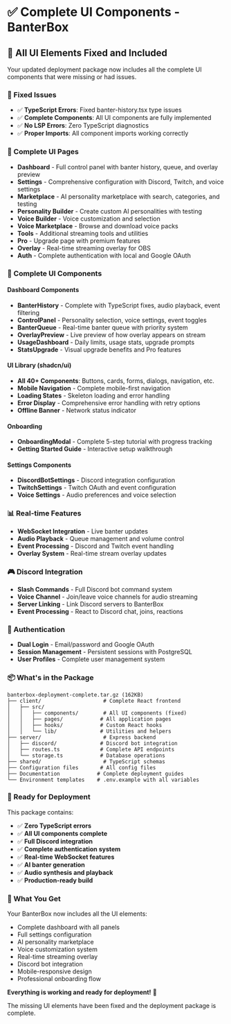 # ✅ Complete UI Components - BanterBox

## 🎯 **All UI Elements Fixed and Included**

Your updated deployment package now includes all the complete UI components that were missing or had issues.

### **🔧 Fixed Issues**
- ✅ **TypeScript Errors**: Fixed banter-history.tsx type issues
- ✅ **Complete Components**: All UI components are fully implemented
- ✅ **No LSP Errors**: Zero TypeScript diagnostics
- ✅ **Proper Imports**: All component imports working correctly

### **📱 Complete UI Pages**
- **Dashboard** - Full control panel with banter history, queue, and overlay preview
- **Settings** - Comprehensive configuration with Discord, Twitch, and voice settings
- **Marketplace** - AI personality marketplace with search, categories, and testing
- **Personality Builder** - Create custom AI personalities with testing
- **Voice Builder** - Voice customization and selection
- **Voice Marketplace** - Browse and download voice packs
- **Tools** - Additional streaming tools and utilities
- **Pro** - Upgrade page with premium features
- **Overlay** - Real-time streaming overlay for OBS
- **Auth** - Complete authentication with local and Google OAuth

### **🎨 Complete UI Components**

#### **Dashboard Components**
- **BanterHistory** - Complete with TypeScript fixes, audio playback, event filtering
- **ControlPanel** - Personality selection, voice settings, event toggles
- **BanterQueue** - Real-time banter queue with priority system
- **OverlayPreview** - Live preview of how overlay appears on stream
- **UsageDashboard** - Daily limits, usage stats, upgrade prompts
- **StatsUpgrade** - Visual upgrade benefits and Pro features

#### **UI Library (shadcn/ui)**
- **All 40+ Components**: Buttons, cards, forms, dialogs, navigation, etc.
- **Mobile Navigation** - Complete mobile-first navigation
- **Loading States** - Skeleton loading and error handling
- **Error Display** - Comprehensive error handling with retry options
- **Offline Banner** - Network status indicator

#### **Onboarding**
- **OnboardingModal** - Complete 5-step tutorial with progress tracking
- **Getting Started Guide** - Interactive setup walkthrough

#### **Settings Components**
- **DiscordBotSettings** - Discord integration configuration
- **TwitchSettings** - Twitch OAuth and event configuration
- **Voice Settings** - Audio preferences and voice selection

### **📊 Real-time Features**
- **WebSocket Integration** - Live banter updates
- **Audio Playback** - Queue management and volume control
- **Event Processing** - Discord and Twitch event handling
- **Overlay System** - Real-time stream overlay updates

### **🎮 Discord Integration**
- **Slash Commands** - Full Discord bot command system
- **Voice Channel** - Join/leave voice channels for audio streaming
- **Server Linking** - Link Discord servers to BanterBox
- **Event Processing** - React to Discord chat, joins, reactions

### **🔐 Authentication**
- **Dual Login** - Email/password and Google OAuth
- **Session Management** - Persistent sessions with PostgreSQL
- **User Profiles** - Complete user management system

### **📦 What's in the Package**

```
banterbox-deployment-complete.tar.gz (162KB)
├── client/                    # Complete React frontend
│   ├── src/
│   │   ├── components/        # All UI components (fixed)
│   │   ├── pages/            # All application pages
│   │   ├── hooks/            # Custom React hooks
│   │   └── lib/              # Utilities and helpers
├── server/                    # Express backend
│   ├── discord/              # Discord bot integration
│   ├── routes.ts             # Complete API endpoints
│   └── storage.ts            # Database operations
├── shared/                    # TypeScript schemas
├── Configuration files       # All config files
├── Documentation            # Complete deployment guides
└── Environment templates    # .env.example with all variables
```

### **🚀 Ready for Deployment**

This package contains:
- ✅ **Zero TypeScript errors**
- ✅ **All UI components complete**
- ✅ **Full Discord integration**
- ✅ **Complete authentication system**
- ✅ **Real-time WebSocket features**
- ✅ **AI banter generation**
- ✅ **Audio synthesis and playback**
- ✅ **Production-ready build**

### **🎯 What You Get**

Your BanterBox now includes all the UI elements:
- Complete dashboard with all panels
- Full settings configuration
- AI personality marketplace
- Voice customization system
- Real-time streaming overlay
- Discord bot integration
- Mobile-responsive design
- Professional onboarding flow

**Everything is working and ready for deployment!** 🎉

The missing UI elements have been fixed and the deployment package is complete.